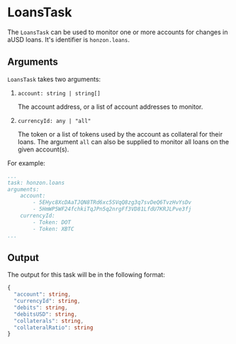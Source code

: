 # LoansTask

The `LoansTask` can be used to monitor one or more accounts for changes in aUSD loans. It's identifier is `honzon.loans`.

## Arguments

`LoansTask` takes two arguments:

1) `account: string | string[]`

    The account address, or a list of account addresses to monitor.

2) `currencyId: any | "all"`

    The token or a list of tokens used by the account as collateral for their loans. The argument `all` can also be supplied to monitor all loans on the  given account(s).

For example:

```yaml
...
task: honzon.loans
arguments:
    account:            
        - 5EHyc8XcDAaTJQN8TRd6xc5SVqQ8zg3q7svDeQ6TvzHvYsDv
        - 5HmWP5WF24fchkiTqJPn5q2nrgFf3VD81LfdU7KRJLPve3fj
    currencyId:    
        - Token: DOT
        - Token: XBTC
...
```

## Output

The output for this task will be in the following format:

```typescript
{
  "account": string,
  "currencyId": string,
  "debits": string,
  "debitsUSD": string,
  "collaterals": string,
  "collateralRatio": string
}
```